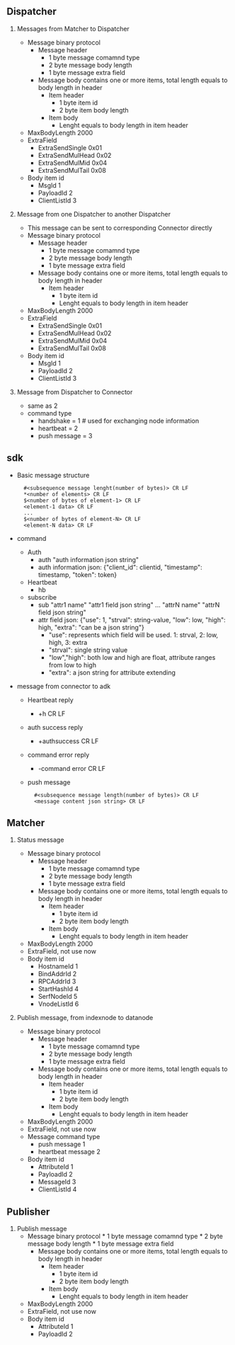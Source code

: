 ## Dispatcher

1. Messages from Matcher to Dispatcher
    * Message binary protocol
        * Message header
            * 1 byte message comamnd type
            * 2 byte message body length
            * 1 byte message extra field
        * Message body contains one or more items, total length equals to body length in header
            * Item header
                * 1 byte item id
                * 2 byte item body length
            * Item body
                * Lenght equals to body length in item header
    * MaxBodyLength 2000
    * ExtraField
        * ExtraSendSingle   0x01
        * ExtraSendMulHead  0x02
        * ExtraSendMulMid   0x04
        * ExtraSendMulTail  0x08
    * Body item id
        * MsgId         1
        * PayloadId     2
        * ClientListId  3

2. Message from one Dispatcher to another Dispatcher
    * This message can be sent to corresponding Connector directly
    * Message binary protocol
        * Message header
            * 1 byte message comamnd type
            * 2 byte message body length
            * 1 byte message extra field
        * Message body contains one or more items, total length equals to body length in header
            * Item header
                * 1 byte item id
                * Lenght equals to body length in item header
    * MaxBodyLength 2000
    * ExtraField
        * ExtraSendSingle   0x01
        * ExtraSendMulHead  0x02
        * ExtraSendMulMid   0x04
        * ExtraSendMulTail  0x08
    * Body item id
        * MsgId         1
        * PayloadId     2
        * ClientListId  3

3. Message from Dispatcher to Connector
    * same as 2
    * command type
        * handshake    = 1 # used for exchanging node information
        * heartbeat    = 2
        * push message = 3


## sdk

* Basic message structure

        #<subsequence message lenght(number of bytes)> CR LF
        *<number of elements> CR LF
        $<number of bytes of element-1> CR LF
        <element-1 data> CR LF
        ...
        $<number of bytes of element-N> CR LF
        <element-N data> CR LF

* command
    * Auth
        * auth "auth information json string"
        * auth information json: {"client_id": clientid, "timestamp": timestamp, "token": token}
    * Heartbeat
        * hb
    * subscribe
        * sub "attr1 name" "attr1 field json string" ... "attrN name" "attrN field json string"
        * attr field json: {"use": 1,  "strval": string-value, "low": low, "high": high, "extra": "can be a json string"}
            * "use": represents which field will be used. 1: strval, 2: low, high, 3: extra
            * "strval": single string value
            * "low","high": both low and high are float, attribute ranges from low to high
            * "extra": a json string for attribute extending

* message from connector to adk
    * Heartbeat reply
        * +h CR LF
    * auth success reply
        * +authsuccess CR LF
    * command error reply
        * -command error CR LF
    * push message

            #<subsequence message length(number of bytes)> CR LF
            <message content json string> CR LF


## Matcher

1. Status message
    * Message binary protocol
        * Message header
            * 1 byte message comamnd type
            * 2 byte message body length
            * 1 byte message extra field
        * Message body contains one or more items, total length equals to body length in header
            * Item header
                * 1 byte item id
                * 2 byte item body length
            * Item body
                * Lenght equals to body length in item header
    * MaxBodyLength 2000
    * ExtraField, not use now
    * Body item id
        * HostnameId  1
        * BindAddrId  2
        * RPCAddrId   3
        * StartHashId 4
        * SerfNodeId  5
        * VnodeListId 6

2. Publish message, from indexnode to datanode
    * Message binary protocol
        * Message header
            * 1 byte message comamnd type
            * 2 byte message body length
            * 1 byte message extra field
        * Message body contains one or more items, total length equals to body length in header
            * Item header
                * 1 byte item id
                * 2 byte item body length
            * Item body
                * Lenght equals to body length in item header
    * MaxBodyLength 2000
    * ExtraField, not use now
    * Message command type
        * push message      1
        * heartbeat message 2
    * Body item id
        * AttributeId   1
        * PayloadId     2
        * MessageId     3
        * ClientListId  4

## Publisher

1. Publish message
    * Message binary protocol
            * 1 byte message comamnd type
            * 2 byte message body length
            * 1 byte message extra field
        * Message body contains one or more items, total length equals to body length in header
            * Item header
                * 1 byte item id
                * 2 byte item body length
            * Item body
                * Lenght equals to body length in item header
    * MaxBodyLength 2000
    * ExtraField, not use now
    * Body item id
        * AttributeId   1
        * PayloadId     2
